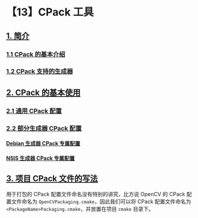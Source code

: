 # 【13】CPack 工具

## [1. 简介](https://www.cccolt.top/tutorial/cmake/13.html#_1-简介)

### [1.1 CPack 的基本介绍](https://www.cccolt.top/tutorial/cmake/13.html#_1-1-cpack-的基本介绍)

### [1.2 CPack 支持的生成器](https://www.cccolt.top/tutorial/cmake/13.html#_1-2-cpack-支持的生成器)

## [2. CPack 的基本使用](https://www.cccolt.top/tutorial/cmake/13.html#_2-cpack-的基本使用)

### [2.1 通用 CPack 配置](https://www.cccolt.top/tutorial/cmake/13.html#_2-1-通用-cpack-配置)

### [2.2 部分生成器 CPack 配置](https://www.cccolt.top/tutorial/cmake/13.html#_2-2-部分生成器-cpack-配置)

#### [Debian 生成器 CPack 专属配置](https://www.cccolt.top/tutorial/cmake/13.html#debian-生成器-cpack-专属配置)

#### [NSIS 生成器 CPack 专属配置](https://www.cccolt.top/tutorial/cmake/13.html#nsis-生成器-cpack-专属配置)

## [3. 项目 CPack 文件的写法](https://www.cccolt.top/tutorial/cmake/13.html#_3-项目-cpack-文件的写法)

用于打包的 CPack 配置文件命名没有特别的讲究，比方说 OpenCV 的 CPack 配置文件命名为 `OpenCVPackaging.cmake`，因此我们可以将 CPack 配置文件命名为 `<PackageName>Packaging.cmake`，并放置在项目 `cmake` 目录下。

